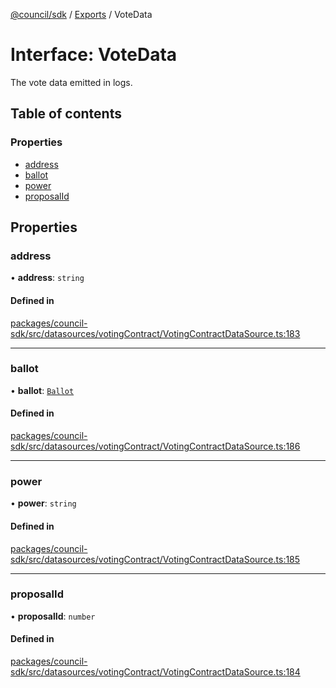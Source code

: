[@council/sdk](../README.md) / [Exports](../modules.md) / VoteData

# Interface: VoteData

The vote data emitted in logs.

## Table of contents

### Properties

- [address](VoteData.md#address)
- [ballot](VoteData.md#ballot)
- [power](VoteData.md#power)
- [proposalId](VoteData.md#proposalid)

## Properties

### address

• **address**: `string`

#### Defined in

[packages/council-sdk/src/datasources/votingContract/VotingContractDataSource.ts:183](https://github.com/delvtech/council-monorepo/blob/c29492c/packages/council-sdk/src/datasources/votingContract/VotingContractDataSource.ts#L183)

___

### ballot

• **ballot**: [`Ballot`](../modules.md#ballot)

#### Defined in

[packages/council-sdk/src/datasources/votingContract/VotingContractDataSource.ts:186](https://github.com/delvtech/council-monorepo/blob/c29492c/packages/council-sdk/src/datasources/votingContract/VotingContractDataSource.ts#L186)

___

### power

• **power**: `string`

#### Defined in

[packages/council-sdk/src/datasources/votingContract/VotingContractDataSource.ts:185](https://github.com/delvtech/council-monorepo/blob/c29492c/packages/council-sdk/src/datasources/votingContract/VotingContractDataSource.ts#L185)

___

### proposalId

• **proposalId**: `number`

#### Defined in

[packages/council-sdk/src/datasources/votingContract/VotingContractDataSource.ts:184](https://github.com/delvtech/council-monorepo/blob/c29492c/packages/council-sdk/src/datasources/votingContract/VotingContractDataSource.ts#L184)
